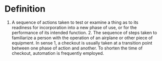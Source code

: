 # Definition

1.  A sequence of actions taken to test or examine a thing as to its
    readiness for incorporation into a new phase of use, or for the
    performance of its intended function. 2. The sequence of steps taken
    to familiarize a person with the operation of an airplane or other
    piece of equipment. In sense 1, a checkout is usually taken at a
    transition point between one phase of action and another. To shorten
    the time of checkout, automation is frequently employed.
